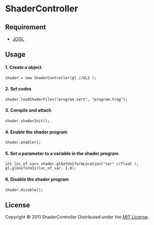 ShaderController
======================

Requirement
------
* [JOGL](https://jogamp.org/jogl/www/)

Usage
------
#### 1. Create a object ####
    shader = new ShaderController(gl //GL2 );

#### 2. Set codes ####
    shader.loadShaderFiles("program.vert", "program.frag");

#### 3. Compile and attach ####
    shader.shaderInit();

#### 4. Enable the shader  program ####
    shader.enable();
    
#### 5. Set a parameter to a variable in the shader program   ####
    int loc_of_var= shader.glGetUniformLocation("var" //float );
    gl.glUniform1i(loc_of_var, 1.0);

#### 6. Disable the shader  program ####
    shader.disable();

License
----------
Copyright &copy; 2011 ShaderController
Distributed under the [MIT License][mit].

[MIT]: http://www.opensource.org/licenses/mit-license.php
